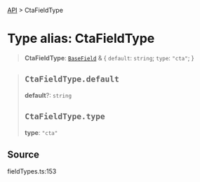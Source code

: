 [API](../index.md) > CtaFieldType

# Type alias: CtaFieldType

> **CtaFieldType**: [`BaseField`](type-alias.BaseField.md) & \{
  `default`: `string`;
  `type`: `"cta"`;
 }

> ## `CtaFieldType.default`
>
> **default**?: `string`
>
> ## `CtaFieldType.type`
>
> **type**: `"cta"`
>
>

## Source

fieldTypes.ts:153
